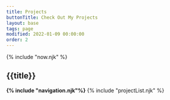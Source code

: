 ```yaml
---
title: Projects
buttonTitle: Check Out My Projects
layout: base
tags: page
modified: 2022-01-09 00:00:00
order: 2
---
```


<div>
			{% include "now.njk" %}
	<div class="grid-cols-1">
		<h2
			class="py-6 text-4xl font-bold text-center text-transparent  bg-clip-text bg-gradient-to-r from-green-400 via-green-600 to-slate-800 hover:bg-gradient-to-l hover:from-slate-800 hover:via-green-400 hover:to-green-400 ">
			{{title}}
		</h2>
			<strong class=" m-2 text-gray-400 h-full block">
			{% include "navigation.njk"%}</strong>
		{% include "projectList.njk" %}
	</div>
</div>